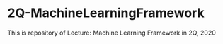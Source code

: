# 2Q-MachineLearningFramework
This is repository of Lecture: Machine Learning Framework in 2Q, 2020

